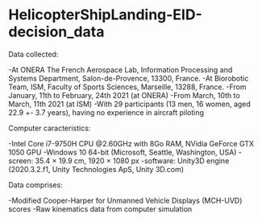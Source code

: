 # HelicopterShipLanding-EID-decision_data

Data collected:

-At ONERA The French Aerospace Lab, Information Processing and Systems Department, Salon-de-Provence, 13300, France.
-At Biorobotic Team, ISM, Faculty of Sports Sciences, Marseille, 13288, France.
-From January, 11th to February, 24th 2021 (at ONERA) 
-From March, 10th to March, 11th 2021 (at ISM)
-With 29 participants (13 men, 16 women, aged 22.9 +- 3.7 years), having no experience in aircraft piloting

Computer caracteristics:

-Intel Core i7-9750H CPU @2.60GHz with 8Go RAM, NVidia GeForce GTX 1050 GPU 
-Windows 10 64-bit (Microsoft, Seattle, Washington, USA)
-screen: 35.4 × 19.9 cm, 1920 × 1080 px
-software: Unity3D engine (2020.3.2.f1, Unity Technologies ApS, Unity 3D.com)

Data comprises:

-Modified Cooper-Harper for Unmanned Vehicle Displays (MCH-UVD) scores
-Raw kinematics data from computer simulation
